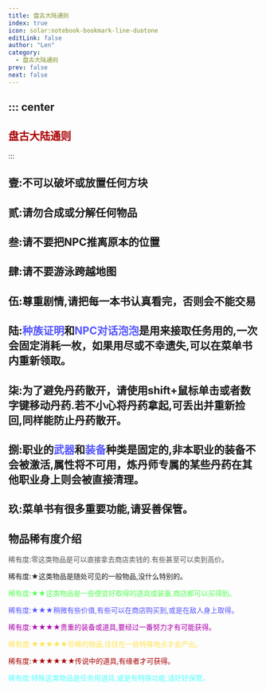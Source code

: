 ```yaml
---
title: 盘古大陆通则
index: true
icon: solar:notebook-bookmark-line-duotone
editLink: false
author: "Len"
category:
  - 盘古大陆通则
prev: false
next: false
---
```


::: center
----

<span style="color: #AA0000;"><span style="font-weight: bold;">盘古大陆通则</span></span>
----

:::

## 壹:不可以破坏或放置任何方块

## 贰:请勿合成或分解任何物品

## 叁:请不要把NPC推离原本的位置

## 肆:请不要游泳跨越地图

## 伍:尊重剧情,请把每一本书认真看完，否则会不能交易

## 陆:<span style="color: #5555FF;">种族证明</span>和<span style="color: #5555FF;">NPC对话泡泡</span>是用来接取任务用的,一次会固定消耗一枚，如果用尽或不幸遗失,可以在菜单书内重新领取。

## 柒:为了避免丹药散开，请使用shift+鼠标单击或者数字键移动丹药.若不小心将丹药拿起,可丢出并重新捡回,同样能防止丹药散开。

## 捌:职业的<span style="color: #5555FF;">武器</span>和<span style="color: #5555FF;">装备</span>种类是固定的,非本职业的装备不会被激活,属性将不可用，炼丹师专属的某些丹药在其他职业身上则会被直接清理。

## 玖:菜单书有很多重要功能,请妥善保管。



## 物品稀有度介绍

<span style="color: #555555;">稀有度:零这类物品是可以直接拿去商店卖钱的.有些甚至可以卖到高价。</span>

稀有度:★这类物品是随处可见的一般物品,没什么特别的。

<span style="color: #55FF55;">稀有度:★★这类物品是一些便宜好取得的道具或装备,商店都可以买得到。</span>

<span style="color: #5555FF;">稀有度:★★★稍微有些价值,有些可以在商店购买到,或是在敌人身上取得。</span>

<span style="color: #AA00AA;">稀有度:★★★★贵重的装备或道具,要经过一番努力才有可能获得。</span>

<span style="color: #ffe34d;">稀有度:★★★★★珍稀的物品,往往在一些特殊地点才会产出。</span>

<span style="color: #AA0000;">稀有度:★★★★★★传说中的道具,有缘者才可获得。</span>

<span style="color: #55FFFF;">稀有度:特殊这类物品是任务用道具,或是有特殊功能,请好好保管。</span>